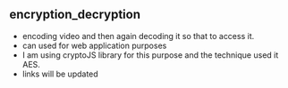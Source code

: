 ## encryption_decryption
- encoding video and then again decoding it so that to access it.
- can used for web application purposes
- I am using cryptoJS library for this purpose and the technique used it AES.
- links will be updated
